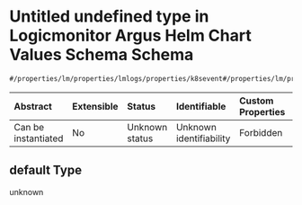 # Untitled undefined type in Logicmonitor Argus Helm Chart Values Schema Schema

```txt
#/properties/lm/properties/lmlogs/properties/k8sevent#/properties/lm/properties/lmlogs/properties/k8sevent/default
```



| Abstract            | Extensible | Status         | Identifiable            | Custom Properties | Additional Properties | Access Restrictions | Defined In                                                        |
| :------------------ | :--------- | :------------- | :---------------------- | :---------------- | :-------------------- | :------------------ | :---------------------------------------------------------------- |
| Can be instantiated | No         | Unknown status | Unknown identifiability | Forbidden         | Allowed               | none                | [values.schema.json\*](values.schema.json "open original schema") |

## default Type

unknown

